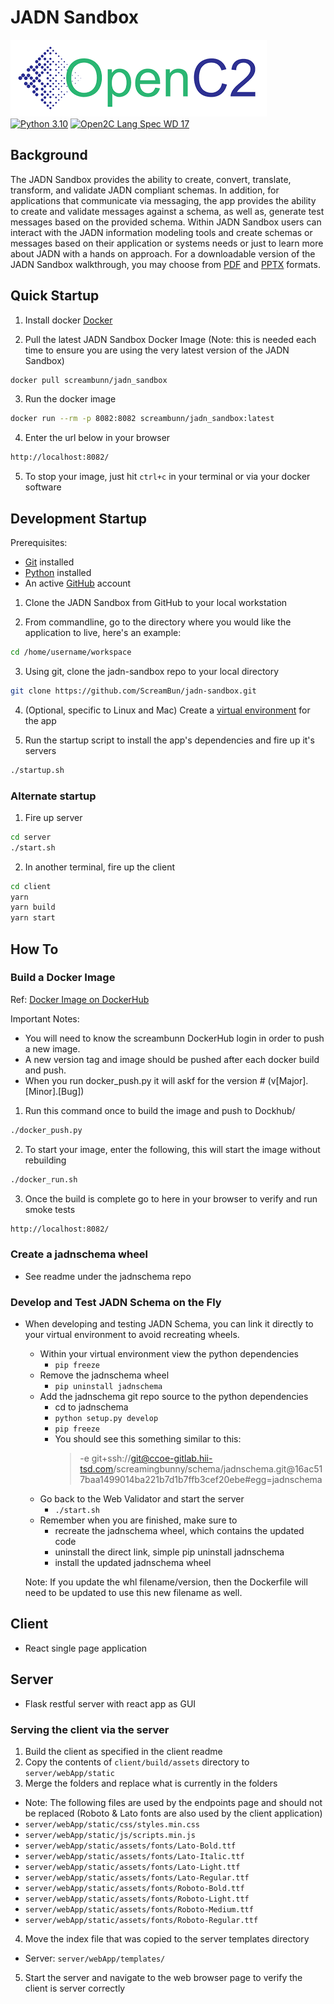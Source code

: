 # JADN Sandbox

[![OpenC2](https://github.com/ScreamBun/SB_Utils/blob/master/assets/images/openc2.png?raw=true)](https://openc2.org/)
[![Python 3.10](https://img.shields.io/badge/Python-3.10-blue)](https://www.python.org/downloads/release/python-3100/)
[![Open2C Lang Spec WD 17](https://img.shields.io/badge/Open2C%20Lang%20Spec-WD17-brightgreen)](https://github.com/dlemire60/openc2-oc2ls)

## Background

The JADN Sandbox provides the ability to create, convert, translate, transform, and validate JADN compliant schemas. In addition, for applications that communicate via messaging, the app provides the ability to create and validate messages against a schema, as well as, generate test messages based on the provided schema. Within JADN Sandbox users can interact with the JADN information modeling tools and create schemas or messages based on their application or systems needs or just to learn more about JADN with a hands on approach.
For a downloadable version of the JADN Sandbox walkthrough, you may choose from [PDF](https://github.com/ScreamBun/jadn-sandbox/blob/develop/documentation/JADNSandboxInfo.pdf) and [PPTX](https://github.com/ScreamBun/jadn-sandbox/blob/develop/documentation/JADNSandboxInfo.pptx) formats.

## Quick Startup

1. Install docker [Docker](https://docs.docker.com/get-docker/)

2. Pull the latest JADN Sandbox Docker Image (Note: this is needed each time to ensure you are using the very latest version of the JADN Sandbox)

```bash
docker pull screambunn/jadn_sandbox
```

3. Run the docker image

  ```bash
  docker run --rm -p 8082:8082 screambunn/jadn_sandbox:latest
  ```

4. Enter the url below in your browser

```bash
http://localhost:8082/
```  

5. To stop your image, just hit `ctrl+c` in your terminal or via your docker software

## Development Startup

Prerequisites:

* [Git](https://git-scm.com/) installed
* [Python](https://www.python.org/downloads/release/python-3100/) installed
* An active [GitHub](https://github.com/ScreamBun/jadn-sandbox) account

1. Clone the JADN Sandbox from GitHub to your local workstation

2. From commandline, go to the directory where you would like the application to live, here's an example:

  ```bash
  cd /home/username/workspace
  ```

3. Using git, clone the jadn-sandbox repo to your local directory

```bash
git clone https://github.com/ScreamBun/jadn-sandbox.git
```

4. (Optional, specific to Linux and Mac) Create a [virtual environment](https://www.freecodecamp.org/news/how-to-setup-virtual-environments-in-python/) for the app

5. Run the startup script to install the app's dependencies and fire up it's servers

```bash
./startup.sh
```

### Alternate startup

1. Fire up server  

```bash
cd server
./start.sh
```

2. In another terminal, fire up the client

```bash
cd client 
yarn 
yarn build
yarn start
```

## How To

### Build a Docker Image

Ref: [Docker Image on DockerHub](https://hub.docker.com/repository/docker/screambunn/jadn_sandbox/general)

Important Notes:

* You will need to know the screambunn DockerHub login in order to push a new image.
* A new version tag and image should be pushed after each docker build and push.  
* When you run docker_push.py it will askf for the version # (v[Major].[Minor].[Bug])

1. Run this command once to build the image and push to Dockhub/

```bash
./docker_push.py
```

2. To start your image, enter the following, this will start the image without rebuilding

```bash
./docker_run.sh
```

3. Once the build is complete go to here in your browser to verify and run smoke tests

```bash
http://localhost:8082/
```

### Create a jadnschema wheel

* See readme under the jadnschema repo

### Develop and Test JADN Schema on the Fly

* When developing and testing JADN Schema, you can link it directly to your virtual environment to avoid recreating wheels.
  * Within your virtual environment view the python dependencies
    * `pip freeze`
  * Remove the jadnschema wheel
    * `pip uninstall jadnschema`
  * Add the jadnschema git repo source to the python dependencies
    * cd to jadnschema
    * `python setup.py develop`
    * `pip freeze`
    * You should see this something similar to this:
      >-e git+ssh://git@ccoe-gitlab.hii-tsd.com/screamingbunny/schema/jadnschema.git@16ac517baa1499014ba221b7d1b7ffb3cef20ebe#egg=jadnschema
  * Go back to the Web Validator and start the server
    * `./start.sh`
  * Remember when you are finished, make sure to
    * recreate the jadnschema wheel, which contains the updated code
    * uninstall the direct link, simple pip uninstall jadnschema
    * install the updated jadnschema wheel

  Note: If you update the whl filename/version, then the Dockerfile will need to be updated to use this new filename as well.

## Client

* React single page application

## Server

* Flask restful server with react app as GUI

### Serving the client via the server

1. Build the client as specified in the client readme
2. Copy the contents of `client/build/assets` directory to `server/webApp/static`
3. Merge the folders and replace what is currently in the folders

* Note: The following files are used by the endpoints page and should not be replaced (Roboto & Lato fonts are also used by the client application)
* `server/webApp/static/css/styles.min.css`
* `server/webApp/static/js/scripts.min.js`
* `server/webApp/static/assets/fonts/Lato-Bold.ttf`
* `server/webApp/static/assets/fonts/Lato-Italic.ttf`
* `server/webApp/static/assets/fonts/Lato-Light.ttf`
* `server/webApp/static/assets/fonts/Lato-Regular.ttf`
* `server/webApp/static/assets/fonts/Roboto-Bold.ttf`
* `server/webApp/static/assets/fonts/Roboto-Light.ttf`
* `server/webApp/static/assets/fonts/Roboto-Medium.ttf`
* `server/webApp/static/assets/fonts/Roboto-Regular.ttf`

4. Move the index file that was copied to the server templates directory

* Server: `server/webApp/templates/`

5. Start the server and navigate to the web browser page to verify the client is server correctly

